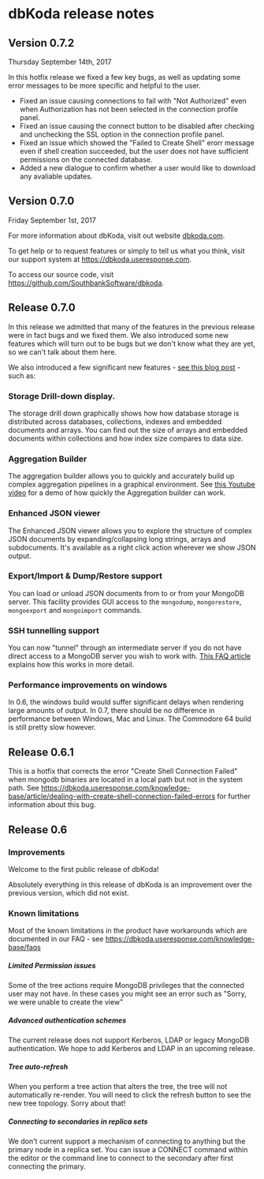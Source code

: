# dbKoda release notes

## Version 0.7.2

Thursday September 14th, 2017

In this hotfix release we fixed a few key bugs, as well as updating some error messages to be more specific and helpful to the user.

+ Fixed an issue causing connections to fail with "Not Authorized" even when Authorization has not been selected in the connection profile panel.
+ Fixed an issue causing the connect button to be disabled after checking and unchecking the SSL option in the connection profile panel.
+ Fixed an issue which showed the "Failed to Create Shell" erorr message even if shell creation succeeded, but the user does not have sufficient permissions on the connected database.
+ Added a new dialogue to confirm whether a user would like to download any avaliable updates.

## Version 0.7.0

Friday September 1st, 2017



For more information about dbKoda, visit out website [dbkoda.com](www.dbkoda.com). 

To get help or to request features or simply to tell us what you think, visit our support system at https://dbkoda.useresponse.com. 

To access our source code, visit https://github.com/SouthbankSoftware/dbkoda.

## Release 0.7.0

In this release we admitted that many of the features in the previous release were in fact bugs and we fixed them.  We also introduced some new features which will turn out to be bugs but we don't know what they are yet, so we can't talk about them here.  

We also introduced a few significant new features - [see this blog post](https://www.dbkoda.com/#blog) - such as:

### Storage Drill-down display.

The storage drill down graphically shows how how database storage is distributed across databases, collections, indexes and embedded documents and arrays.  You can find out the size of arrays and embedded documents within collections and how index size compares to data size. 

### Aggregation Builder

The aggregation builder allows you to quickly and accurately build up complex aggregation pipelines in a graphical environment.   See [this Youtube video](https://www.youtube.com/watch?v=-zrXpbG4zMc) for a demo of how quickly the Aggregation builder can work. 

### Enhanced JSON viewer

The Enhanced JSON viewer allows you to explore the structure of complex JSON documents by expanding/collapsing long strings, arrays and subdocuments.  It's available as a right click action wherever we show JSON output. 

### Export/Import & Dump/Restore support

You can load or unload JSON documents from to or from your MongoDB server. This facility provides GUI access to the `mongodump`, `mongorestore`, `mongoexport` and `mongoimport` commands. 

### SSH tunnelling support

You can now "tunnel" through an intermediate server if you do not have direct access to a MongoDB server you wish to work with. [This FAQ article](https://dbkoda.useresponse.com/knowledge-base/article/what-is-ssh-tunneling-and-how-do-i-set-it-up) explains how this works in more detail. 

### Performance improvements on windows

In 0.6, the windows build would suffer significant delays when rendering large amounts of output. In 0.7, there should be no difference in performance between Windows, Mac and Linux.  The Commodore 64 build is still pretty slow however. 

## Release 0.6.1
This is a hotfix that corrects the error "Create Shell Connection Failed" when mongodb binaries are located in a local path but not in the system path.  See https://dbkoda.useresponse.com/knowledge-base/article/dealing-with-create-shell-connection-failed-errors for further information about this bug. 

## Release 0.6
### Improvements

Welcome to the first public release of dbKoda!

Absolutely everything in this release of dbKoda is an improvement over the previous version, which did not exist. 

### Known limitations

Most of the known limitations in the product have workarounds which are documented in our FAQ - see https://dbkoda.useresponse.com/knowledge-base/faqs

##### Limited Permission issues

Some of the tree actions require MongoDB privileges that the connected user may not have.  In these cases you might see an error such as "Sorry, we were unable to create the view"

##### Advanced authentication schemes

The current release does not support Kerberos, LDAP or legacy MongoDB authentication.  We hope to add Kerberos and LDAP in an upcoming release. 

##### Tree auto-refresh

When you perform a tree action that alters the tree, the tree will not automatically re-render.  You will need to click the refresh button to see the new tree topology.  Sorry about that! 

##### Connecting to secondaries in replica sets

We don't current support a mechanism of connecting to anything but the primary node in a replica set.  You can issue a CONNECT command within the editor or the command line to connect to the secondary after first connecting the primary. 

